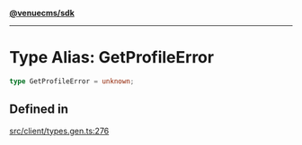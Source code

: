 [**@venuecms/sdk**](../Index.md)

***

# Type Alias: GetProfileError

```ts
type GetProfileError = unknown;
```

## Defined in

[src/client/types.gen.ts:276](https://github.com/venuecms/sdk/blob/e006ed15657b6995aa87e1eb9272ec151fbf86f1/src/client/types.gen.ts#L276)
